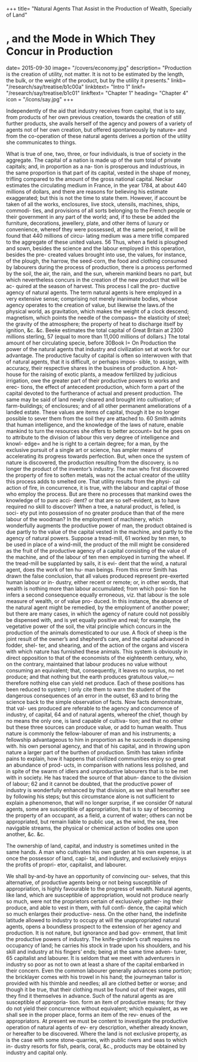 +++
title= "Natural Agents That Assist in the Production of Wealth, Specially of Land"
# , and the Mode in Which They Concur in Production
date= 2015-09-30
image= "/covers/economy.jpg"
description= "Production is the creation of utility, not matter. It is not to be estimated by the length, the bulk, or the weight of the product, but by the utility it presents."
linkb= "/research/say/treatise/b1c00a"
linkbtext= "Intro 1"
linkf= "/research/say/treatise/b1c01"
linkftext= "Chapter 1"
heading= "Chapter 4"
icon = "/icons/say.jpg"
+++

Independently of the aid that industry receives from capital, that is to say, from products of her own previous creation,
towards the creation of still further products, she avails herself of the agency and powers of a variety of agents not of her own creation, but offered spontaneously by nature= and from the co-operation of these natural agents derives a portion of
the utility she communicates to things.

What is true of one, two, three, or four individuals, is true of
society in the aggregate. The capital of a nation is made up of
the sum total of private capitals; and, in proportion as a na-
tion is prosperous and industrious, in the same proportion is
that part of its capital, vested in the shape of money, trifling
compared to the amount of the gross national capital. Neckar
estimates the circulating medium in France, in the year 1784,
at about 440 millions of dollars, and there are reasons for
believing his estimate exaggerated; but this is not the time to
state them. However, if account be taken of all the works,
enclosures, live stock, utensils, machines, ships, commodi-
ties, and provisions of all sorts belonging to the French people
or their government in any part of the world; and, if to these
be added the furniture, decorations, jewellery, plate, and other
items of luxury or convenience, whereof they were possessed,
at the same period, it will be found that 440 millions of circu-
lating medium was a mere trifle compared to the aggregate of
these united values. 56
Thus, when a field is ploughed and sown, besides the science
and the labour employed in this operation, besides the pre-
created values brought into use, the values, for instance, of
the plough, the harrow, the seed-corn, the food and clothing
consumed by labourers during the process of production, there
is a process performed by the soil, the air, the rain, and the
sun, wherein mankind bears no part, but which nevertheless
concurs in the creation of the new product that will be ac-
quired at the season of harvest. This process I call the pro-
ductive agency of natural agents.
The term natural agents is here employed in a very extensive
sense; comprising not merely inanimate bodies, whose agency
operates to the creation of value, but likewise the laws.of the
physical world, as gravitation, which makes the weight of a
clock descend; magnetism, which points the needle of the
compass= the elasticity of steel; the gravity of the atmosphere;
the property of heat to discharge itself by ignition, &c. &c.
Beeke estimates the total capital of Great Britain at 2300
millions sterling, 57 (equal to more than 11,000 millions of
dollars.) The total amount of her circulating specie, before
30Book I= On Production
the power of the natural agents that industry and civilization
set at work for our advantage.
The productive faculty of capital is often so interwoven with
that of natural agents, that it is difficult, or perhaps impos-
sible, to assign, with accuracy, their respective shares in the
business of production. A hot-house for the raising of exotic
plants, a meadow fertilized by judicious irrigation, owe the
greater part of their productive powers to works and erec-
tions, the effect of antecedent production, which form a part
of the capital devoted to the furtherance of actual and present
production. The same may be said of land newly cleared and
brought into cultivation; of farm-buildings; of enclosures; and
of all other permanent ameliorations of a landed estate. These
values are items of capital, though it be no longer possible to
sever them from the soil they are attached to. 60
Smith admits that human intelligence, and the knowledge of
the laws of nature, enable mankind to turn the resources she
offers to better account= but he goes on to attribute to the
division of labour this very degree of intelligence and knowl-
edge= and he is right to a certain degree; for a man, by the
exclusive pursuit of a single art or science, has ampler means
of accelerating its progress towards perfection. But, when once
the system of nature is discovered, the production resulting
from the discovery, is no longer the product of the inventor’s
industry. The man who first discovered the property of fire to
soften metals, was not the actual creator of the utility this
process adds to smelted ore. That utility results from the physi-
cal action of fire, in concurrence, it is true, with the labour
and capital of those who employ the process. But are there no
processes that mankind owes the knowledge of to pure acci-
dent? or that are so self-evident, as to have required no skill
to discover? When a tree, a natural product, is felled, is soci-
ety put into possession of no greater produce than that of the
mere labour of the woodman?
In the employment of machinery, which wonderfully augments
the productive power of man, the product obtained is due
partly to the value of the capital vested in the machine, and
partly to the agency of natural powers. Suppose a tread-mill, 61
worked by ten men, to be used in place of a wind-mill, the
product of the mill might be considered as the fruit of the
productive agency of a capital consisting of the value of the
machine, and of the labour of ten men employed in turning
the wheel. If the tread-mill be supplanted by sails, it is evi-
dent that the wind, a natural agent, does the work of ten hu-
man beings.
From this error Smith has drawn the false conclusion, that all
values produced represent pre-exerted human labour or in-
dustry, either recent or remote; or, in other words, that wealth
is nothing more than labour accumulated; from which posi-
tion he infers a second consequence equally erroneous, viz.
that labour is the sole measure of wealth, or of value pro-
duced.
In this instance, the absence of the natural agent might be
remedied, by the employment of another power; but there are
many cases, in which the agency of nature could not possibly
be dispensed with, and is yet equally positive and real; for
example, the vegetative power of the soil, the vital principle
which concurs in the production of the animals domesticated
to our use. A flock of sheep is the joint result of the owner’s
and shepherd’s care, and the capital advanced in fodder, shel-
ter, and shearing, and of the action of the organs and viscera
with which nature has furnished these animals.
This system is obviously in direct opposition to that of the
economists of the eighteenth century, who, on the contrary,
maintained that labour produces no value without consuming
an equivalent; that, consequently, it leaves no surplus, no net
produce; and that nothing but the earth produces gratuitous
value,—therefore nothing else can yield net produce. Each
of these positions has been reduced to system; I only cite
them to warn the student of the dangerous consequences of
an error in the outset, 63 and to bring the science back to the
simple observation of facts. Now facts demonstrate, that val-
ues produced are referable to the agency and concurrence of
industry, of capital, 64 and of natural agents, whereof the chief,
though by no means the only one, is land capable of cultiva-
tion; and that no other but these three sources can produce
value, or add to human wealth.
Thus nature is commonly the fellow-labourer of man and his
instruments; a fellowship advantageous to him in proportion
as he succeeds in dispensing with. his own personal agency,
and that of his capital, and in throwing upon nature a larger
part of the burthen of production.
Smith has taken infinite pains to explain, how it happens that
civilized communities enjoy so great an abundance of prod-
ucts, in comparison with nations less polished, and in spite of
the swarm of idlers and unproductive labourers that is to be
met with in society. He has traced the source of that abun-
dance to the division of labour; 62 and it cannot be doubted,
that the productive power of industry is wonderfully enhanced
by that division, as we shall hereafter see by following his
steps; but this circumstance alone is not sufficient to explain
a phenomenon, that will no longer surprise, if we consider
Of natural agents, some are susceptible of appropriation, that
is to say of becoming the property of an occupant, as a field,
a current of water; others can not be appropriated, but remain
liable to public use, as the wind, the sea, free navigable
streams, the physical or chemical action of bodies one upon another, &c. &c.

The ownership of land, capital, and industry is sometimes
united in the same hands. A man who cultivates his own garden at his own expense, is at once the possessor of land, capi-
tal, and industry, and exclusively enjoys the profits of propri-
etor, capitalist, and labourer.

We shall by-and-by have an opportunity of convincing our-
selves, that this alternative, of productive agents being or not
being susceptible of appropriation, is highly favourable to
the progress of wealth. Natural agents, like land, which are
susceptible of appropriation, would not produce nearly so
much, were not the proprietors certain of exclusively gather-
ing their produce, and able to vest in them, with full confi-
dence, the capital which so much enlarges their productive-
ness. On the other hand, the indefinite latitude allowed to
industry to occupy at will the unappropriated natural agents,
opens a boundless prospect to the extension of her agency
and production. It is not nature, but ignorance and bad gov-
ernment, that limit the productive powers of industry.
The knife-grinder’s craft requires no occupancy of land; he
carries his stock in trade upon his shoulders, and his skill and
industry at his fingers’ ends; being at the same time adven-
turer, 65 capitalist and labourer.
It is seldom that we meet with adventurers in industry so poor
as not to own at least a share of the capital embarked in their
concern. Even the common labourer generally advances some
portion; the bricklayer comes with his trowel in his hand; the
journeyman tailor is provided with his thimble and needles;
all are clothed better or worse; and though it be true, that
their clothing must be found out of their wages, still they find
it themselves in advance.
Such of the natural agents as are susceptible of appropria-
tion. form an item of productive means; for they do not yield
their concurrence without equivalent; which equivalent, as
we shall see in the proper place, forms an item of the rev-
enues of the appropriators. At present we must be content to
investigate the productive operation of natural agents of ev-
ery description, whether already known, or hereafter to be
discovered.
Where the land is not exclusive property, as is the case with
some stone-quarries, with public rivers and seas to which in-
dustry resorts for fish, pearls, coral, &c., products may be
obtained by industry and capital only.

